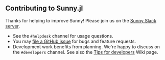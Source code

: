 ## Contributing to Sunny.jl

Thanks for helping to improve Sunny! Please join us on the [Sunny Slack
server](https://join.slack.com/t/sunny-users/shared_invite/zt-1otxwwko6-LzPtp7Fazkjx2XEqfgKqtA).

- See the `#helpdesk` channel for usage questions.
- You may [file a GitHub issue](https://github.com/SunnySuite/Sunny.jl/issues)
  for bugs and feature requests.
- Development work benefits from planning. We're happy to discuss on the
  `#developers` channel. See also the [Tips for
  developers](https://github.com/SunnySuite/Sunny.jl/wiki/Tips-for-developers)
  Wiki page.
